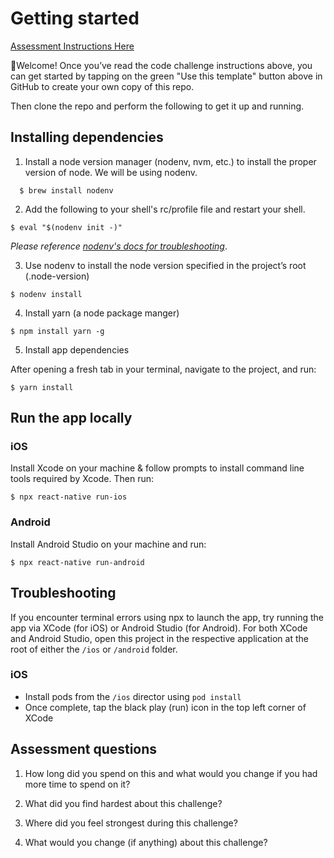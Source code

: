 # Getting started

[Assessment Instructions Here](https://docs.google.com/document/d/1TSjMN-q9bAfzptFBlvqBSRbODVSvUyJ--RN1XIUmyFM)

👋Welcome!
Once you’ve read the code challenge instructions above, you can get started by tapping on the green "Use this template" button above in GitHub to create your own copy of this repo.

Then clone the repo and perform the following to get it up and running.

## Installing dependencies
1. Install a node version manager (nodenv, nvm, etc.) to install the proper version of node. We will be using nodenv.
```
  $ brew install nodenv
```

2. Add the following to your shell's rc/profile file and restart your shell.
```
$ eval "$(nodenv init -)"
```
_Please reference [nodenv's docs for troubleshooting](https://nicedoc.io/nodenv/nodenv)_.

3. Use nodenv to install the node version specified in the project’s root (.node-version)

```
$ nodenv install
```

4. Install yarn (a node package manger)

```
$ npm install yarn -g
```

5. Install app dependencies

After opening a fresh tab in your terminal, navigate to the project, and run:
```
$ yarn install
```

## Run the app locally
### iOS

Install Xcode on your machine & follow prompts to install command line tools required by Xcode. Then run:
```
$ npx react-native run-ios
```

### Android

Install Android Studio on your machine and run:
```
$ npx react-native run-android
```



## Troubleshooting
If you encounter terminal errors using npx to launch the app, try running the app via XCode (for iOS) or Android Studio (for Android). For both XCode and Android Studio, open this project in the respective application at the root of either the `/ios` or `/android` folder.

### iOS
- Install pods from the `/ios` director using `pod install`
- Once complete, tap the black play (run) icon in the top left corner of XCode

## Assessment questions
1. How long did you spend on this and what would you change if you had more time to spend on it?

2. What did you find hardest about this challenge?

3. Where did you feel strongest during this challenge?

4. What would you change (if anything) about this challenge?
